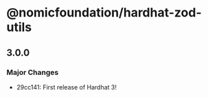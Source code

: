 # @nomicfoundation/hardhat-zod-utils

## 3.0.0

### Major Changes

- 29cc141: First release of Hardhat 3!
